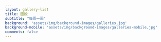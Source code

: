 ```yaml
---
layout: gallery-list
title: 圖說
subtitle: "每周一圖"
background: 'assets/img/background-images/galleries.jpg'
background-mobile: 'assets/img/background-images/galleries-mobile.jpg'
comments: false
---
```

